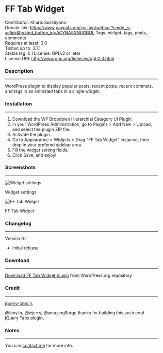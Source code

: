 FF Tab Widget
=============

Contributor: Kharis Sulistiyono  
Donate link: https://www.paypal.com/cgi-bin/webscr?cmd=_s-xclick&hosted_button_id=ACYNA5XNUGBUL
Tags: widget, tags, posts, comments   
Requires at least: 3.0  
Tested up to: 3.7.1  
Stable tag: 0.1 
License: GPLv2 or later  
License URI: http://www.gnu.org/licenses/gpl-2.0.html

### Description
---

WordPress plugin to display popular posts, recent posts, recent commets, and tags in an animated tabs in a single widget.

### Installation
---

1. Download the WP Dropdown Hierarchial Category UI Plugin.
2. In your WordPress Administration, go to Plugins > Add New > Upload, and select the plugin ZIP file.
3. Activate the plugin.
4. Go to Appearance > Widgets > Drag "FF Tab Widget" instance, then drop in your prefered sidebar area.
5. Fill the widget setting fields.
6. Click Save, and enjoy!

### Screenshots
---

<img src="https://raw.github.com/kharissulistiyo/FF-Tab-Widget/master/screenshot-1.png" alt="Widget settings" />
<p>Widget settings</p>

<img src="https://raw.github.com/kharissulistiyo/FF-Tab-Widget/master/screenshot-2.png" alt="FF Tab Widget" />
<p>FF Tab Widget</p>


### Changelog
---

Version 0.1

- Initial release


### Download
---

<a href="http://wordpress.org/plugins/ff-tab-widget/" target="_blank">Download FF Tab Widget plugin</a> from WordPress.org repository


### Credit
---

<a href="https://github.com/amazingSurge/jquery-tabs" target="_blank">jquery-tabs.js</a> 

<p>@leoylin, @iejerry, @amazingSurge thanks for building this such cool jQuery Tabs plugin.</p>

### Notes
---

You can <a href="mailto:kharisblank@gmail.com" target="_blank">contact me</a> for more info.